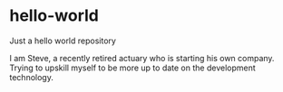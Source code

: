 # hello-world
Just a hello world repository

I am Steve, a recently retired actuary who is starting his own company.  Trying to upskill myself to be more up to date on the development technology.
